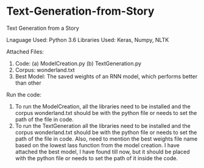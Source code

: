 # Text-Generation-from-Story
Text Generation from a Story

Lnaguage Used: Python 3.6
Libraries Used: Keras, Numpy, NLTK

Attached Files:
1. Code: (a) ModelCreation.py 	(b) TextGeneration.py
2. Corpus: wonderland.txt
3. Best Model: The saved weights of an RNN model, which performs better than other


Run the code:

1. To run the ModelCreation, all the libraries need to be installed and the corpus wonderland.txt should be with the python file or needs to set the path of the file in code.
2. To run the TextGeneration all the libraries need to be installed and the corpus wonderland.txt should be with the python file or needs to set the path of the file in code. Also, need to mention the best weights file name based on the lowest lass function from the model creation. I have attached the best model, I have found till now, but it should be placed with the python file or needs to set the path of it inside the code.

